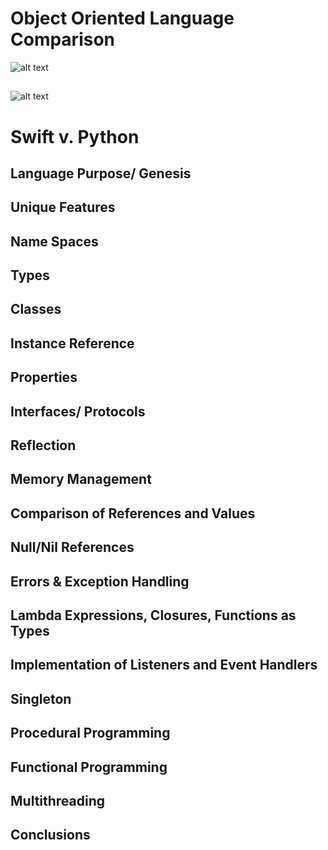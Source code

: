 # Object Oriented Language Comparison

![alt text](https://upload.wikimedia.org/wikipedia/commons/7/7a/Apple-swift-logo.png "Swift") 

##  
![alt text](https://www.iconattitude.com/icons/open_icon_library/apps/png/128/development-python.png "Python")
# Swift v. Python

## Language Purpose/ Genesis

## Unique Features

## Name Spaces

## Types

## Classes

## Instance Reference

## Properties

## Interfaces/ Protocols

## Reflection

## Memory Management

## Comparison of References and Values

## Null/Nil References

## Errors & Exception Handling

## Lambda Expressions, Closures, Functions as Types

## Implementation of Listeners and Event Handlers

## Singleton 

## Procedural Programming

## Functional Programming

## Multithreading

## Conclusions
